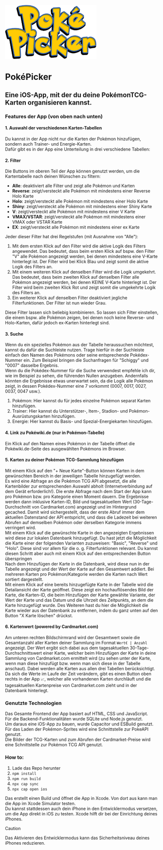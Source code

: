 <img src="https://raw.githubusercontent.com/akmrw/pokepicker/refs/heads/main/www/pokepicker_logo_transparent.png" width="300"> 

# PokéPicker

## Eine iOS-App, mit der du deine PokémonTCG-Karten organisieren kannst.

### Features der App (von oben nach unten)

#### 1. Auswahl der verschiedenen Karten-Tabellen

Du kannst in der App nicht nur die Karten der Pokémon hinzufügen, sondern auch Trainer- und Energie-Karten.<br/>
Dafür gibt es in der App eine Unterteilung in drei verschiedene Tabellen:

#### 2. Filter

Die Buttons im oberen Teil der App können genutzt werden, um die Kartentabelle nach deinen Wünschen zu filtern:

- **Alle**:             deaktiviert alle Filter und zeigt alle Pokémon und Karten
- **Reverse**:          zeigt/versteckt alle Pokémon mit mindestens einer Reverse Holo Karte
- **Holo**:             zeigt/versteckt alle Pokémon mit mindestens einer Holo Karte
- **Shiny**:            zeigt/versteckt alle Pokémon mit mindestens einer Shiny Karte
- **V**:                zeigt/versteckt alle Pokémon mit mindestens einer V Karte
- **VMAX/VSTAR**:       zeigt/versteckt alle Pokémon mit mindestens einer VMAX oder VSTAR Karte
- **EX**:               zeigt/versteckt alle Pokémon mit mindestens einer ex Karte

Jeder dieser Filter hat drei Regelstufen (mit Ausnahme von "Alle"):


1. Mit dem ersten Klick auf den Filter wird die aktive Logik des Filters angewendet. Das bedeutet, dass beim ersten Klick auf bspw. den Filter "V" alle Pokémon angezeigt werden, bei denen mindestens eine V-Karte hinterlegt ist. Der Filter wird bei Klick Blau und zeigt somit die aktive Logik des Filters an.<br/>
2. Mit einem weiteren Klick auf denselben Filter wird die Logik umgekehrt. Das bedeutet, dass beim zweiten Klick auf denselben Filter alle Pokémon angezeigt werden, bei denen KEINE V-Karte hinterlegt ist. Der Filter wird beim zweiten Klick Rot und zeigt somit die umgekehrte Logik des Filters an.<br/>
3. Ein weiterer Klick auf denselben Filter deaktiviert jegliche Filterfunktionen. Der Filter ist nun wieder Grau.


Diese Filter lassen sich beliebig kombinieren. So lassen sich Filter einstellen, die einem bspw. alle Pokémon zeigen, bei denen noch keine Reverse- und Holo-Karten, dafür jedoch ex-Karten hinterlegt sind.

#### 3. Suche

Wenn du ein spezielles Pokémon aus der Tabelle heraussuchen möchtest, kannst du dafür die Suchleiste nutzen. Trage hierfür in der Suchleiste einfach den Namen des Pokémons oder seine entsprechende Pokédex-Nummer ein. Zum Beispiel bringen die Suchanfragen für "Schiggy" und "0007" dasselbe Ergebnis.<br/>
Wenn du die Pokédex-Nummer für die Suche verwendest empfehle ich dir, wie im Beispiel zu sehen, die führenden Nullen anzugeben. Andernfalls könnten die Ergebnisse etwas unerwartet sein, da die Logik alle Pokémon zeigt, in dessen Pokédex-Nummer eine 7 vorkommt (0007, 0017, 0027, 0037, 0047 usw.).

1. Pokémon: Hier kannst du für jedes einzelne Pokémon separat Karten hinzufügen.<br/>
2. Trainer: Hier kannst du Unterstützer-, Item-, Stadion- und Pokémon-Ausrüstungskarten hinzufügen.<br/>
3. Energie: Hier kannst du Basis- und Spezial-Energiekarten hinzufügen.


#### 4. Link zu Pokéwiki.de (nur in Pokémon-Tabelle)

Ein Klick auf den Namen eines Pokémon in der Tabelle öffnet die Pokéwiki.de-Seite des ausgewählten Pokémons im Browser.

#### 5. Karten zu deiner Pokémon TCG-Sammlung hinzufügen

Mit einem Klick auf den "+ Neue Karte"-Button können Karten in dem gewünschten Bereich in der jeweiligen Tabelle hinzugefügt werden.<br/>
Es wird eine Abfrage an die Pokémon TCG API abgesetzt, die alle Kartenbilder zur entsprechenden Auswahl abholt (Internetverbindung auf dem Gerät erforderlich!). Die erste Abfrage nach dem Start der App kann pro Pokémon bzw. pro Kategorie einen Moment dauern. Die Ergebnisse werden dann inklusive Karten-ID, Bild und tagesaktuellem Wert (30-Tage-Durchschnitt von Cardmarket.com) angezeigt und im Hintergrund gecached. Damit wird sichergestellt, dass der erste Abruf immer dem aktuellen Datenstand der API entspricht, und dass die Ladezeit bei weiteren Abrufen auf demselben Pokémon oder derselben Kategorie immens verringert wird.<br/>
Mit einem Klick auf die gewünschte Karte in den angezeigten Ergebnissen wird diese zur lokalen Datenbank hinzugefügt. Du hast jetzt die Möglichkeit die Karte einer der folgenden Varianten zuzuweisen: "Basic", "Reverse" und "Holo". Diese sind vor allem für die o. g. Filterfunktionen relevant. Du kannst diesen Schritt aber auch mit einem Klick auf den entsprechenden Button überspringen<br/>
Nach dem Hinzufügen der Karte in die Datenbank, wird diese nun in der Tabelle angezeigt und der Wert der Karte auf den Gesamtwert addiert. Bei mehreren Karten pro Pokémon/Kategorie werden die Karten nach Wert sortiert dargestellt.<br/>
Mit einem Klick auf eine bereits hinzugefügte Karte in der Tabelle wird die Detailansicht der Karte geöffnet. Diese zeigt ein hochauflösendes Bild der Karte, die Karten-ID, die beim Hinzufügen der Karte gewählte Variante, der Wert der Karte und das Datum und die Uhrzeit des Zeitpunkts, an dem die Karte hinzugefügt wurde. Des Weiteren hast du hier die Möglichkeit die Karte wieder aus der Datenbank zu entfernen, indem du ganz unten auf den Button "X Karte löschen" drückst.

#### 6. Kartenwert (powered by Cardmarket.com)

Am unteren rechten Bildschirmrand wird der Gesamtwert sowie die Gesamtanzahl aller Karten deiner Sammlung im Format ```Wert€ | Anzahl``` angezeigt. Der Wert ergibt sich dabei aus dem tagesaktuellen 30-Tage-Durchschnittswert einer Karte, welcher beim Hinzufügen der Karte in deine Sammlung von Cardmarket.com ermittelt wird (zu sehen unter der Karte, wenn man diese hinzufügt bzw. wenn man sich diese in der Tabelle anschaut). Dabei werden alle Karten aus allen drei Tabellen berücksichtigt.<br/>
Da sich die Werte im Laufe der Zeit verändern, gibt es einen Button oben rechts in der App ```📈```, welcher alle vorhandenen Karten durchläuft und die tagesaktuellen Kartenpreise von Cardmarket.com zieht und in der Datenbank hinterlegt.

### Genutzte Technologien

Das Gesamte Frontend der App basiert auf HTML, CSS und JavaScript.<br/>
Für die Backend-Funktionalitäten wurde SQLite und Node.js genutzt.<br/>
Um daraus eine iOS-App zu bauen, wurde Capacitor und ESBuild genutzt.<br/>
Für das Laden der Pokémon-Sprites wird eine Schnittstelle zur PokeAPI genutzt.<br/>
Die Bilder der TCG-Karten und zum Abrufen der Cardmarket-Preise wird eine Schnittstelle zur Pokémon TCG API genutzt.

### How to:

1. Lade das Repo herunter
2. ```npm install```
3. ```npm run build```
4. ```npx cap sync```
5. ```npx cap open ios```

Das erstellt einen Build und öffnet die App in Xcode. Von dort aus kann man die App im Xcode Simulator testen.<br/>
Du kannst stattdessen auch dein iPhone in den Entwicklermodus versetzen, um die App direkt in iOS zu testen. Xcode hilft dir bei der Einrichtung deines iPhones.<br/>
> [!CAUTION]
> Das Aktivieren des Entwicklermodus kann das Sicherheitsniveau deines iPhones reduzieren.